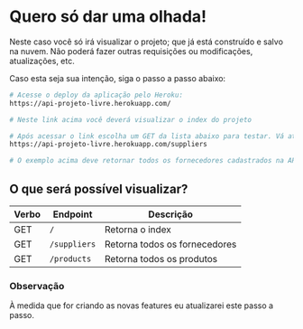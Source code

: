 # Quero só dar uma olhada!

Neste caso você só irá visualizar o projeto; que já está construído e salvo na nuvem. Não poderá fazer outras requisições ou modificações, atualizações, etc. 

Caso esta seja sua intenção, siga o passo a passo abaixo:

```bash
# Acesse o deploy da aplicação pelo Heroku:
https://api-projeto-livre.herokuapp.com/

# Neste link acima você deverá visualizar o index do projeto

# Após acessar o link escolha um GET da lista abaixo para testar. Vá até a barra de endereço e acrescente o endponint escolhido no final. Exemplo:
https://api-projeto-livre.herokuapp.com/suppliers

# O exemplo acima deve retornar todos os fornecedores cadastrados na API
```

## O que será possível visualizar?

| Verbo  | Endpoint         | Descrição                         |
| ------ | ---------------- | --------------------------------- |
| GET    | `/`              | Retorna o index         |
| GET    | `/suppliers`     | Retorna todos os fornecedores     |
| GET    | `/products`      | Retorna todos os produtos         |

### Observação

À medida que for criando as novas features eu atualizarei este passo a passo.